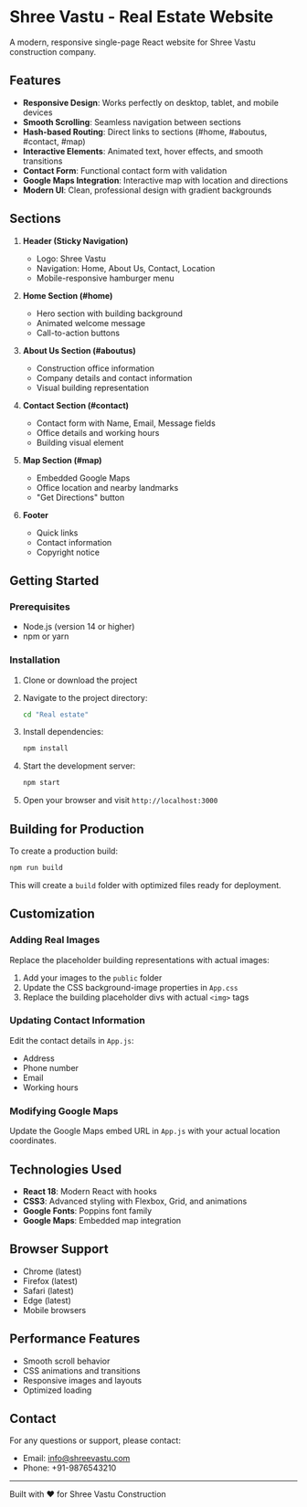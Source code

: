 # Shree Vastu - Real Estate Website

A modern, responsive single-page React website for Shree Vastu construction company.

## Features

- **Responsive Design**: Works perfectly on desktop, tablet, and mobile devices
- **Smooth Scrolling**: Seamless navigation between sections
- **Hash-based Routing**: Direct links to sections (#home, #aboutus, #contact, #map)
- **Interactive Elements**: Animated text, hover effects, and smooth transitions
- **Contact Form**: Functional contact form with validation
- **Google Maps Integration**: Interactive map with location and directions
- **Modern UI**: Clean, professional design with gradient backgrounds

## Sections

1. **Header (Sticky Navigation)**
   - Logo: Shree Vastu
   - Navigation: Home, About Us, Contact, Location
   - Mobile-responsive hamburger menu

2. **Home Section (#home)**
   - Hero section with building background
   - Animated welcome message
   - Call-to-action buttons

3. **About Us Section (#aboutus)**
   - Construction office information
   - Company details and contact information
   - Visual building representation

4. **Contact Section (#contact)**
   - Contact form with Name, Email, Message fields
   - Office details and working hours
   - Building visual element

5. **Map Section (#map)**
   - Embedded Google Maps
   - Office location and nearby landmarks
   - "Get Directions" button

6. **Footer**
   - Quick links
   - Contact information
   - Copyright notice

## Getting Started

### Prerequisites
- Node.js (version 14 or higher)
- npm or yarn

### Installation

1. Clone or download the project
2. Navigate to the project directory:
   ```bash
   cd "Real estate"
   ```

3. Install dependencies:
   ```bash
   npm install
   ```

4. Start the development server:
   ```bash
   npm start
   ```

5. Open your browser and visit `http://localhost:3000`

## Building for Production

To create a production build:

```bash
npm run build
```

This will create a `build` folder with optimized files ready for deployment.

## Customization

### Adding Real Images
Replace the placeholder building representations with actual images:
1. Add your images to the `public` folder
2. Update the CSS background-image properties in `App.css`
3. Replace the building placeholder divs with actual `<img>` tags

### Updating Contact Information
Edit the contact details in `App.js`:
- Address
- Phone number
- Email
- Working hours

### Modifying Google Maps
Update the Google Maps embed URL in `App.js` with your actual location coordinates.

## Technologies Used

- **React 18**: Modern React with hooks
- **CSS3**: Advanced styling with Flexbox, Grid, and animations
- **Google Fonts**: Poppins font family
- **Google Maps**: Embedded map integration

## Browser Support

- Chrome (latest)
- Firefox (latest)
- Safari (latest)
- Edge (latest)
- Mobile browsers

## Performance Features

- Smooth scroll behavior
- CSS animations and transitions
- Responsive images and layouts
- Optimized loading

## Contact

For any questions or support, please contact:
- Email: info@shreevastu.com
- Phone: +91-9876543210

---

Built with ❤️ for Shree Vastu Construction